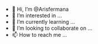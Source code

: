 - 👋 Hi, I’m @Arisfermana
- 👀 I’m interested in ...
- 🌱 I’m currently learning ...
- 💞️ I’m looking to collaborate on ...
- 📫 How to reach me ...

<!---
Arisfermana/Arisfermana is a ✨ special ✨ repository because its `README.md` (this file) appears on your GitHub profile.
You can click the Preview link to take a look at your changes.
--->
